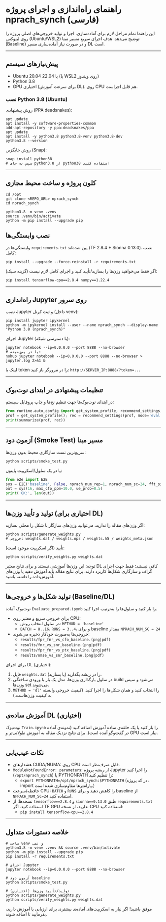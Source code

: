 # راهنمای راه‌اندازی و اجرای پروژه nprach_synch (فارسی)

این راهنما تمام مراحل لازم برای آماده‌سازی، اجرا و تولید خروجی‌های اصلی پروژه را روی لینوکس (Ubuntu/WSL2) توضیح می‌دهد. هدف اجرای سریع مسیر مبنا (Baseline) و در صورت نیاز آماده‌سازی مسیر DL است.

---

## پیش‌نیازهای سیستم
- Ubuntu 20.04 یا 22.04 (یا WSL2 روی ویندوز)
- Python 3.8
- GPU اختیاری (برای سرعت آموزش DL). روی CPU هم قابل اجراست.

### نصب Python 3.8 (Ubuntu)
روش پیشنهادی (PPA deadsnakes):
```
apt update
apt install -y software-properties-common
add-apt-repository -y ppa:deadsnakes/ppa
apt update
apt install -y python3.8 python3.8-venv python3.8-dev
python3.8 --version
```
روش جایگزین (Snap):
```
snap install python38
# سپس به جای python3.8 از python38 استفاده کنید
```

---

## کلون پروژه و ساخت محیط مجازی
```
cd /opt
git clone <REPO_URL> nprach_synch
cd nprach_synch

python3.8 -m venv .venv
source .venv/bin/activate
python -m pip install --upgrade pip
```

## نصب وابستگی‌ها
وابستگی‌ها در `requirements.txt` پین شده‌اند (TF 2.8.4 + Sionna 0.13.0). نصب کامل:
```
pip install --upgrade --force-reinstall -r requirements.txt
```
اگر فقط می‌خواهید وزن‌ها را بسازید/تأیید کنید و اجرای کامل لازم نیست (گزینه سبک):
```
pip install tensorflow-cpu==2.8.4 numpy==1.22.4
```

---

## راه‌اندازی Jupyter روی سرور
نصب Jupyter و ثبت کرنل (داخل venv):
```
pip install jupyter ipykernel
python -m ipykernel install --user --name nprach_synch --display-name "Python 3.8 (nprach_synch)"
```
اجرای Jupyter (با دسترسی شبکه):
```
jupyter notebook --ip=0.0.0.0 --port 8888 --no-browser
# یا در پس‌زمینه:
nohup jupyter notebook --ip=0.0.0.0 --port 8888 --no-browser > jupyter.log 2>&1 &
```
لینک با token را در مرورگر باز کنید: `http://SERVER_IP:8888/?token=...`

---

## تنظیمات پیشنهادی در ابتدای نوت‌بوک
در ابتدای نوت‌بوک‌ها جهت تنظیم نخ‌ها و چاپ پروفایل سیستم:
```python
from runtime.auto_config import get_system_profile, recommend_settings, apply_tf_settings, summarize
prof = get_system_profile(); rec = recommend_settings(prof, mode='eval'); apply_tf_settings(rec)
print(summarize(prof, rec))
```

---

## آزمون دود (Smoke Test) مسیر مبنا
سریع‌ترین تست سازگاری محیط بدون وزن‌ها:
```
python scripts/smoke_test.py
```
یا در یک سلول/اسکریپت پایتون:
```python
from e2e import E2E
sys = E2E('baseline', False, nprach_num_rep=1, nprach_num_sc=24, fft_size=256, pfa=0.999)
out = sys(16, max_cfo_ppm=10.0, ue_prob=0.5)
print('OK:', len(out))
```

---

## تولید و تأیید وزن‌ها (اختیاری برای DL)
اگر وزن‌های مقاله را ندارید، می‌توانید وزن‌های سازگار با شکل را محلی بسازید:
```
python scripts/generate_weights.py
# خروجی: weights.dat / weights.npz / weights.h5 / weights_meta.json
```
تأیید (اگر اسکریپت موجود است):
```
python scripts/verify_weights.py weights.dat
```

توجه: این وزن‌ها آموزشی نیستند و برای نتایج معتبر DL کافی نیستند؛ فقط جهت اجرای گراف و سازگاری شکل‌ها کاربرد دارند. برای نتایج مقاله باید آموزش دهید یا وزن‌های آموزش‌داده را داشته باشید.

---

## تولید شکل‌ها و خروجی‌ها (Baseline/DL)
نوت‌بوک آماده `Evaluate_prepared.ipynb` را باز کنید و سلول‌ها را به‌ترتیب اجرا کنید.
- برای خروجی سریع و معتبر روی CPU:
  - در سلول انتخاب روش: `METHOD = 'baseline'`
  - `BATCH = 8..16`، `RUNS = 3..4`، و برای baseline مقدار `NPRACH_NUM_SC = 24`
- خروجی‌ها به‌صورت خودکار ذخیره می‌شوند:
  - `results/fpr_fnr_vs_cfo_baseline.(png|pdf)`
  - `results/fnr_vs_snr_baseline.(png|pdf)`
  - `results/fpr_fnr_vs_ptx_baseline.(png|pdf)`
  - `results/nmse_vs_snr_baseline.(png|pdf)`

برای اجرای DL (اختیاری):
1) فایل `weights.dat` را در ریشه بگذارید (یا بسازید).
2) در سلول بارگذاری وزن‌ها، مدل یک بار با ورودی ساختگی build می‌شود و سپس وزن‌ها set می‌شوند.
3) `METHOD = 'dl'` را انتخاب کنید و همان شکل‌ها را اجرا کنید. (کیفیت خروجی وابسته به کیفیت وزن‌هاست.)

---

## آموزش ساده‌ی DL (اختیاری)
نوت‌بوک `Train.ipynb` را باز کنید یا یک حلقه‌ی ساده آموزش اضافه کنید (نمونه‌ی آماده در گفت‌وگو آمده است). برای نتایج نزدیک مقاله به آموزش طولانی‌تر و GPU نیاز است.

---

## نکات عیب‌یابی
- هشدارهای CUDA/NUMA: روی CPU قابل صرف‌نظر است.
- `ModuleNotFoundError: parameters`: از ریشه پروژه Jupyter را اجرا کنید (`/opt/nprach_synch`) یا PYTHONPATH را تنظیم کنید:
  - `export PYTHONPATH=/opt/nprach_synch:$PYTHONPATH`
  (در کد پروژه، import پارامترها مقاوم‌سازی شده است.)
- حافظه/سرعت CPU: `BATCH` و `RUNS` را کاهش دهید و برای baseline از `NPRACH_NUM_SC=24` استفاده کنید.
- نسخه‌ها: از `tensorflow==2.8.4` و `sionna==0.13.0` طبق `requirements.txt` استفاده کنید. اگر TF GPU ندارید، از نسخه CPU استفاده کنید:
  - `pip install tensorflow-cpu==2.8.4`

---

## خلاصه دستورات متداول
```
# ساخت venv و نصب
python3.8 -m venv .venv && source .venv/bin/activate
python -m pip install --upgrade pip
pip install -r requirements.txt

# اجرای Jupyter
jupyter notebook --ip=0.0.0.0 --port 8888 --no-browser

# آزمون دود baseline
python scripts/smoke_test.py

# تولید/تأیید وزن‌ها (اختیاری)
python scripts/generate_weights.py
python scripts/verify_weights.py weights.dat
```

موفق باشید! اگر نیاز به اسکریپت‌های آماده‌ی بیشتری برای ارزیابی یا آموزش دارید، بفرمایید تا اضافه شوند.

